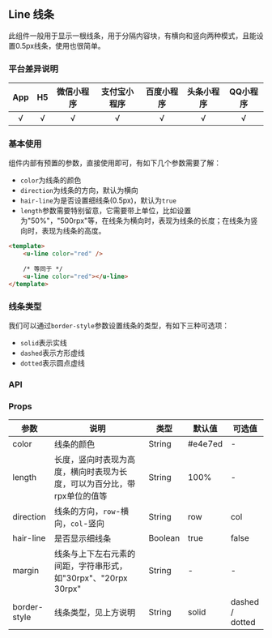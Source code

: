 ## Line 线条 <to-api/>

<demo-model url="/pages/componentsB/line/index"></demo-model>

此组件一般用于显示一根线条，用于分隔内容块，有横向和竖向两种模式，且能设置0.5px线条，使用也很简单。


### 平台差异说明

|App|H5|微信小程序|支付宝小程序|百度小程序|头条小程序|QQ小程序|
|:-:|:-:|:-:|:-:|:-:|:-:|:-:|
|√|√|√|√|√|√|√|

### 基本使用

组件内部有预置的参数，直接使用即可，有如下几个参数需要了解：

- `color`为线条的颜色
- `direction`为线条的方向，默认为横向
- `hair-line`为是否设置细线条(0.5px)，默认为`true`
- `length`参数需要特别留意，它需要带上单位，比如设置为"50%"，"500rpx"等，在线条为横向时，表现为线条的长度；在线条为竖向时，表现为线条的高度。

```html
<template>
	<u-line color="red" />
	
	/* 等同于 */
	<u-line color="red"></u-line>
</template>
```


### 线条类型 <Badge text="1.3.7" />

我们可以通过`border-style`参数设置线条的类型，有如下三种可选项：

- `solid`表示实线
- `dashed`表示方形虚线
- `dotted`表示圆点虚线


### API

### Props

| 参数          | 说明            | 类型            | 默认值             |  可选值   |
|-------------  |---------------- |---------------|------------------ |-------- |
| color | 线条的颜色 | String | #e4e7ed | - |
| length | 长度，竖向时表现为高度，横向时表现为长度，可以为百分比，带rpx单位的值等 | String | 100% | - |
| direction | 线条的方向，`row`-横向，`col`-竖向 | String | row | col |
| hair-line | 是否显示细线条 | Boolean  | true | false |
| margin | 线条与上下左右元素的间距，字符串形式，如"30rpx"、"20rpx 30rpx" | String  | - | - |
| border-style <Badge text="1.3.7" /> | 线条类型，见上方说明 | String  | solid | dashed / dotted |


<style scoped>
h3[id=props] + table thead tr th:nth-child(2){
	width: 37%;
}
</style>